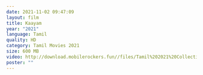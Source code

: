 ```yaml
---
date: 2021-11-02 09:47:09
layout: film
title: Kaayam
year: "2021"
language: Tamil
quality: HD
category: Tamil Movies 2021
size: 600 MB
video: http://download.mobilerockers.fun//files/Tamil%202021%20Collection/Kaayam%20(2021)/Kaayam%20(2021)%20Full%20Movies/Kaayam%20(2021)%20DVDRip/Kaayam%20(2021)%20DVDRip%20Single%20Part.mp4
poster: ""
---
```


